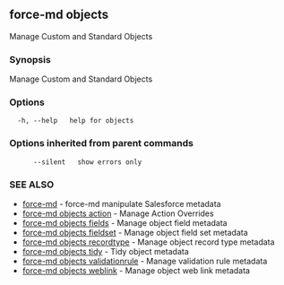 ## force-md objects

Manage Custom and Standard Objects

### Synopsis

Manage Custom and Standard Objects

### Options

```
  -h, --help   help for objects
```

### Options inherited from parent commands

```
      --silent   show errors only
```

### SEE ALSO

* [force-md](force-md.md)	 - force-md manipulate Salesforce metadata
* [force-md objects action](force-md_objects_action.md)	 - Manage Action Overrides 
* [force-md objects fields](force-md_objects_fields.md)	 - Manage object field metadata
* [force-md objects fieldset](force-md_objects_fieldset.md)	 - Manage object field set metadata
* [force-md objects recordtype](force-md_objects_recordtype.md)	 - Manage object record type metadata
* [force-md objects tidy](force-md_objects_tidy.md)	 - Tidy object metadata
* [force-md objects validationrule](force-md_objects_validationrule.md)	 - Manage validation rule metadata
* [force-md objects weblink](force-md_objects_weblink.md)	 - Manage object web link metadata

